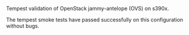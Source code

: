 Tempest validation of OpenStack jammy-antelope (OVS) on s390x.

The tempest smoke tests have passed successfully on this configuration without bugs.
